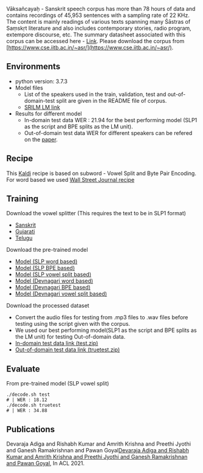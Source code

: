 Vāksañcayaḥ - Sanskrit speech corpus has more than 78 hours of data and contains recordings of 45,953 sentences with a sampling rate of 22 KHz. The content is mainly readings of various texts spanning many Śāstras of Saṃskṛt literature and also includes contemporary stories, radio program, extempore discourse, etc.
The summary datasheet associated with this corpus can be accessed here - [Link](https://drive.google.com/file/d/1Kmi8MTIEvRqBkAyQ17v7nN8susaczS3L/view). Please download the corpus from [https://www.cse.iitb.ac.in/~asr/](https://www.cse.iitb.ac.in/~asr/).


## Environments
- python version: 3.7.3
- Model files
	- List of the speakers used in the train, validation, test and out-of-domain-test split are given in the README file of corpus. 
	- [SRILM LM link](https://drive.google.com/file/d/1maOUwH4HzdCEWL2mcAmv1ixsGad3Meej/view?usp=sharing)
- Results for different model
	- In-domain test data WER : 21.94 for the best performing model (SLP1 as the script and BPE splits as the LM unit).
	- Out-of-domain test data WER for different speakers can be refered on the [paper](https://arxiv.org/abs/2106.05852).

## Recipe
This [Kaldi](http://kaldi-asr.org/) recipe is based on subword - Vowel Split and Byte Pair Encoding. For word based we used [Wall Street Journal recipe](https://github.com/kaldi-asr/kaldi/tree/master/egs/wsj/s5)

 
## Training

Download the vowel splitter (This requires the text to be in SLP1 format)

- [Sanskrit](https://drive.google.com/file/d/1iWLknjdlrtN4J6S9Hf1QBapOZYyujiYH/view?usp=sharing)
- [Gujarati](https://drive.google.com/file/d/1GrLt4FHS7Idsmh3f5f2er_4thfbbIJYo/view?usp=sharing)
- [Telugu](https://drive.google.com/file/d/1-seAKZyC_Uh1JVAkynPz3cFEOccwuP96/view?usp=sharing)

Download the pre-trained model 
	
- [Model (SLP word based)](https://drive.google.com/file/d/1DP4VxjtrZhMJ7AVHj43HSKT_CZxrezpZ/view?usp=sharing)
- [Model (SLP BPE based)](https://drive.google.com/file/d/1Hc3Gvfm7GfAeH8cMpSsztU2dZV441LnL/view?usp=sharing)
- [Model (SLP vowel split based)](https://drive.google.com/file/d/1D7i0gz6FMXaAoUDn0LoMpG8BwDNbvc7H/view?usp=sharing)
- [Model (Devnagari word based)](https://drive.google.com/file/d/1SYZYZRmEGhNAFfBDRY8CUpb9jQA3Q3qK/view?usp=sharing)
- [Model (Devnagari BPE based)](https://drive.google.com/file/d/1LOzNMShuMmfZG9wxl1efzzWDQleplS9e/view?usp=sharing)
- [Model (Devnagari vowel split based)](https://drive.google.com/file/d/1p2D0MiD57oL4bZ5TpwiPf-2d6JpNMGZS/view?usp=sharing)

Download the processed dataset

- Convert the audio files for testing from .mp3 files to .wav files before testing using the script given with the corpus.
- We used our best performing model(SLP1 as the script and BPE splits as the LM unit) for testing Out-of-domain data.
- [In-domain test data link (test.zip)](https://drive.google.com/file/d/11UvmFgHZGJ2XoFhMZzOhHgpVRO8uT4RT/view?usp=sharing)
- [Out-of-domain test data link (truetest.zip)](https://drive.google.com/file/d/1lYBMKXW1elwElQVvWa1dGUMrB6cLduMR/view?usp=sharing)

## Evaluate
From pre-trained model (SLP vowel split)
```
./decode.sh test
# | WER : 18.12
./decode.sh truetest
# | WER : 34.88

``` 

## Publications
Devaraja Adiga and Rishabh Kumar and Amrith Krishna and Preethi Jyothi and Ganesh Ramakrishnan and Pawan Goyal[Devaraja Adiga and Rishabh Kumar and Amrith Krishna and Preethi Jyothi and Ganesh Ramakrishnan and Pawan Goyal](https://arxiv.org/abs/2106.05852), In ACL 2021.

